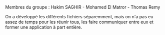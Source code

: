 Membres du groupe :
Hakim SAGHIR - Mohamed El Matror - Thomas Remy

On a développé les différents fichiers séparemment, mais on n'a pas eu assez de temps pour les réunir tous, les faire communiquer entre eux et former une application à part entière.
